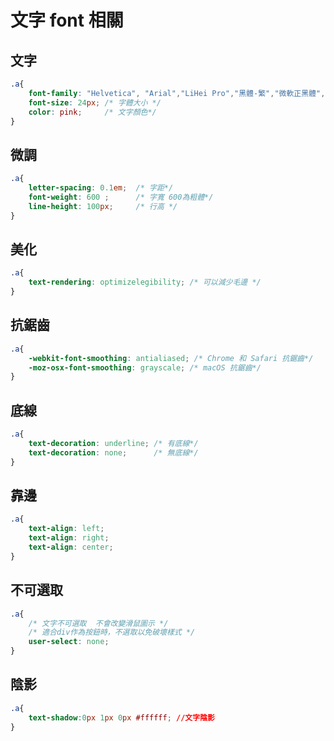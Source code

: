 # 文字 font 相關

## 文字
```css
.a{
    font-family: "Helvetica", "Arial","LiHei Pro","黑體-繁","微軟正黑體", sans-serif; /* 字型 */
    font-size: 24px; /* 字體大小 */
    color: pink;     /* 文字顏色*/
}

```

## 微調
```css
.a{
    letter-spacing: 0.1em;  /* 字距*/
    font-weight: 600 ;      /* 字寬 600為粗體*/
    line-height: 100px;     /* 行高 */
}
```

## 美化
```css
.a{
    text-rendering: optimizelegibility; /* 可以減少毛邊 */
}
```

## 抗鋸齒
```css
.a{
    -webkit-font-smoothing: antialiased; /* Chrome 和 Safari 抗鋸齒*/
    -moz-osx-font-smoothing: grayscale; /* macOS 抗鋸齒*/
}
```

## 底線
```css
.a{
    text-decoration: underline; /* 有底線*/
    text-decoration: none;      /* 無底線*/
}
```

## 靠邊
```css
.a{
    text-align: left;
    text-align: right;
    text-align: center;
}
```

## 不可選取
```css
.a{
    /* 文字不可選取  不會改變滑鼠圖示 */
    /* 適合div作為按鈕時，不選取以免破壞樣式 */
    user-select: none;
}
```

## 陰影
```css
.a{
    text-shadow:0px 1px 0px #ffffff; //文字陰影
}
```
